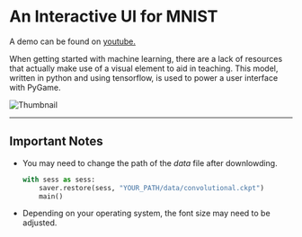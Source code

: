 # An Interactive UI for MNIST

A demo can be found on [youtube.](https://youtu.be/jn0ooptXEls "MNIST Interactive UI with PyGame")

When getting started with machine learning, there are a lack of resources that actually make use of a visual element to aid in teaching. This model, written in python and using tensorflow, is used to power a user interface with PyGame.


![Thumbnail](https://github.com/drewvlaz/draw_mnist/blob/master/thumbnail.jpg)

---

## Important Notes

* You may need to change the path of the _data_ file after downlowding.
    ```python
    with sess as sess:
        saver.restore(sess, "YOUR_PATH/data/convolutional.ckpt")
        main()
    ```

* Depending on your operating system, the font size may need to be adjusted.



